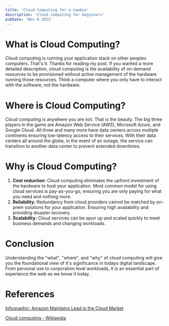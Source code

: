 ```yaml
---
title: 'Cloud Computing for a newbie'
description: 'Cloud computing for beginners'
pubDate: 'Nov 8 2023'
---
```


# What is Cloud Computing?

Cloud computing is running your application stack on other peoples computers. That's it. Thanks for reading my post. If you wanted a more detailed description, cloud computing is the availability of on-demand resources to be provisioned without active management of the hardware running those resources. Think a computer where you only have to interact with the software, not the hardware.

# Where is Cloud Computing?

Cloud computing is anywhere you are not. That is the beauty.  The big three players in the game are Amazon Web Service (AWS),  Microsoft Azure, and Google Cloud. All three and many more have data centers across multiple continents ensuring low-latency access to their services. With their data centers all around the globe, in the event of an outage, the service can transition to another data center to prevent extended downtimes.

# Why is Cloud Computing?

1. **Cost reduction**:  Cloud computing eliminates the upfront investment of the hardware to host your application. Most common model for using cloud services is pay-as-you-go, ensuring you are only paying for what you need and nothing more.
2. **Reliability:** Redundancy from cloud providers cannot be matched by on-prem solutions for your application. Ensuring high availability and providing disaster recovery.
3. **Scalability:** Cloud services can be spun up and scaled quickly to meet business demands and changing workloads.

# Conclusion

Understanding the "what", "where", and "why" of cloud computing will give you the foundational view of it's significance in todays digital landscape. From personal use to corporation level workloads, it is an essential part of experience the web as we know it today.

# References

[Infographic: Amazon Maintains Lead in the Cloud Market](https://www.statista.com/chart/18819/worldwide-market-share-of-leading-cloud-infrastructure-service-providers/)

[Cloud computing - Wikipedia](https://en.wikipedia.org/wiki/Cloud_computing)
